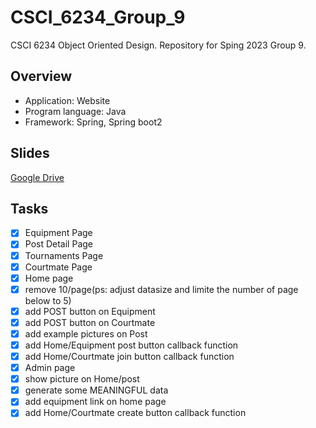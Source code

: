 # CSCI_6234_Group_9
CSCI 6234 Object Oriented Design. Repository for Sping 2023 Group 9. 

## Overview
* Application: Website
* Program language: Java
* Framework: Spring, Spring boot2


## Slides
[Google Drive](https://docs.google.com/presentation/d/1lF3PdN1U0-0lVJ-0RPXKd3fob1CUjmEDquPwAA-aUbM/edit?usp=sharing)

## Tasks
- [x] Equipment Page
- [x] Post Detail Page
- [x] Tournaments Page
- [x] Courtmate Page
- [x] Home page
- [x] remove 10/page(ps: adjust datasize and limite the number of page below to 5)
- [x] add POST button on Equipment
- [x] add POST button on Courtmate
- [x] add example pictures on Post
- [x] add Home/Equipment post button callback function
- [x] add Home/Courtmate join button callback function
- [x] Admin page
- [x] show picture on Home/post
- [x] generate some MEANINGFUL data
- [x] add equipment link on home page
- [x] add Home/Courtmate create button callback function
